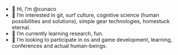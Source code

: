 - 👋 Hi, I’m @cunaco
- 👀 I’m interested in git, surf culture, cognitive science (human possibilities and solutions), simple gear technologies, homestuck eternal.
- 🌱 I’m currently learning research, fun.
- 💞️ I’m looking to participate in os and game development, learning, conferences and actual human-beings.

